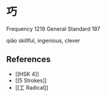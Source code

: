# 巧
Frequency 1219
General Standard 197

qiǎo
skillful, ingenious, clever

## References
- [[HSK 4]]
- [[5 Strokes]]
- [[工 Radical]]